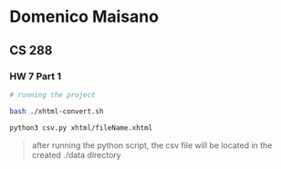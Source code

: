 # Domenico Maisano

## CS 288

### HW 7 Part 1

```bash
# running the project

bash ./xhtml-convert.sh

python3 csv.py xhtml/fileName.xhtml
```

> after running the python script, the csv file will be located in the created ./data directory
